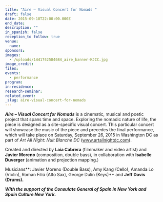 ```yaml
---
title: "Aire – Visual Concert for Nomads "
draft: false
date: 2015-09-18T22:00:00.000Z
end_date:
description: ""
in_spanish: false
reception_to follow: true
venue:
  name:
sponsors:
images:
  - /uploads/1441742584684_aire_banner-KJCC.jpg
image_credit:
files:
events:
  - performance
program:
in-residence:
research-seminar:
related_event:
_slug: aire-visual-concert-for-nomads
---
```


**_Aire – Visual Concert for Nomads_** is a cinematic, musical and poetic project that spans time and space. Exploring the nomadic nature of life, the piece is designed as a site-specific visual concert. This particular concert will showcase the music of the piece and precedes the final performance, which will take place on Saturday, September 26, 2015 in Washington DC as part of _Art All Night: Nuit Blanche DC_ (www.artallnightdc.com).

Created and directed by **Laia Cabrera** (filmmaker and video artist) and **Javier Moreno** (composition, double bass), in collaboration with **Isabelle Duverger** (animation and projection mapping.)

Musicians**: Javier Moreno (Double Bass), Amy Kang (Cello), Amanda Lo (Violin), Roman Filiú (Alto Sax), George Dulin (Keys)** and **Jeff Davis (Drums).**

**_With the support of the Consulate General of Spain in New York and Spain Culture New York._**

